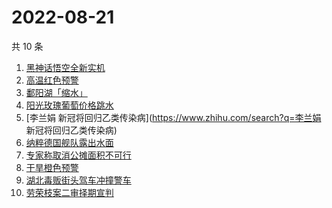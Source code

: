# 2022-08-21

共 10 条

<!-- BEGIN -->
<!-- 最后更新时间 Sun Aug 21 2022 00:13:21 GMT+0800 (China Standard Time) -->

1. [黑神话悟空全新实机](https://www.zhihu.com/search?q=黑神话悟空全新实机)
1. [高温红色预警](https://www.zhihu.com/search?q=高温红色预警)
1. [鄱阳湖「缩水」](https://www.zhihu.com/search?q=鄱阳湖「缩水」)
1. [阳光玫瑰葡萄价格跳水](https://www.zhihu.com/search?q=阳光玫瑰葡萄价格跳水)
1. [李兰娟 新冠将回归乙类传染病](https://www.zhihu.com/search?q=李兰娟 新冠将回归乙类传染病)
1. [纳粹德国舰队露出水面](https://www.zhihu.com/search?q=纳粹德国舰队露出水面)
1. [专家称取消公摊面积不可行](https://www.zhihu.com/search?q=专家称取消公摊面积不可行)
1. [干旱橙色预警](https://www.zhihu.com/search?q=干旱橙色预警)
1. [湖北毒贩街头驾车冲撞警车](https://www.zhihu.com/search?q=湖北毒贩街头驾车冲撞警车)
1. [劳荣枝案二审择期宣判](https://www.zhihu.com/search?q=劳荣枝案二审择期宣判)

<!-- END -->
